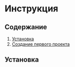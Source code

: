 Инструкция
========================
Содержание
-------------------------
1. [Установка](https://github.com/alexma7/SQL/wiki/INSERT,-DELETE,-UPDATE,-CREATE,-%D0%B2%D1%81%D1%82%D0%B0%D0%B2%D0%BA%D0%B0,-%D1%83%D0%B4%D0%B0%D0%BB%D0%B5%D0%BD%D0%B8%D0%B5,-%D0%BE%D0%B1%D0%BD%D0%BE%D0%B2%D0%BB%D0%B5%D0%BD%D0%B8%D0%B5)
2. [Создание первого проекта](#СозданиеПервогоПроекта)
## Установка  <a name="Основа"></a>
